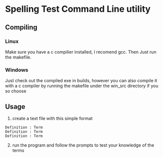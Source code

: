 # Spelling Test Command Line utility

## Compiling

### Linux
Make sure you have a c compilier installed, I recomend gcc. Then Just run the makefile.

### Windows
Just check out the compiled exe in builds, however you can also compile it with a c compiler by
running the makefile under the win_src directory if you so choose

## Usage
1. create a text file with this simple format
```
Definition : Term
Definition : Term
Definition : Term
```
2. run the program and follow the prompts to test your knowledge of the terms

